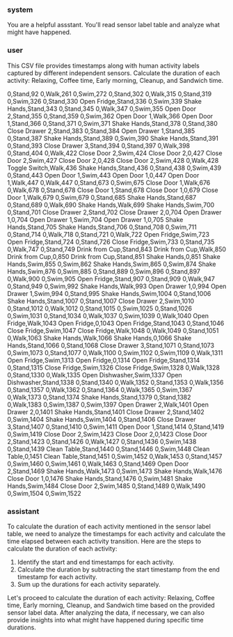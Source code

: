 ### system
You are a helpful assstant. You'll read sensor label table and analyze what might have happened.
### user

This CSV file provides timestamps along with human activity labels captured by different independent sensors.
Calculate the duration of each activity: Relaxing, Coffee time, Early morning, Cleanup, and Sandwich time.
    
0,Stand,92
0,Walk,261
0,Swim,272
0,Stand,302
0,Walk,315
0,Stand,319
0,Swim,326
0,Stand,330
Open Fridge,Stand,336
0,Swim,339
Shake Hands,Stand,343
0,Stand,345
0,Walk,347
0,Swim,355
Open Door 2,Stand,355
0,Stand,359
0,Swim,362
Open Door 1,Walk,366
Open Door 1,Stand,366
0,Stand,371
0,Swim,371
Shake Hands,Stand,378
0,Stand,380
Close Drawer 2,Stand,383
0,Stand,384
Open Drawer 1,Stand,385
0,Stand,387
Shake Hands,Stand,389
0,Swim,390
Shake Hands,Stand,391
0,Stand,393
Close Drawer 3,Stand,394
0,Stand,397
0,Walk,398
0,Stand,404
0,Walk,422
Close Door 2,Swim,424
Close Door 2,0,427
Close Door 2,Swim,427
Close Door 2,0,428
Close Door 2,Swim,428
0,Walk,428
Toggle Switch,Walk,436
Shake Hands,Stand,436
0,Stand,438
0,Swim,439
0,Stand,443
Open Door 1,Swim,443
Open Door 1,0,447
Open Door 1,Walk,447
0,Walk,447
0,Stand,673
0,Swim,675
Close Door 1,Walk,676
0,Walk,678
0,Stand,678
Close Door 1,Stand,678
Close Door 1,0,679
Close Door 1,Walk,679
0,Swim,679
0,Stand,685
Shake Hands,Stand,687
0,Stand,689
0,Walk,690
Shake Hands,Walk,699
Shake Hands,Swim,700
0,Stand,701
Close Drawer 2,Stand,702
Close Drawer 2,0,704
Open Drawer 1,0,704
Open Drawer 1,Swim,704
Open Drawer 1,0,705
Shake Hands,Stand,705
Shake Hands,Stand,706
0,Stand,708
0,Swim,711
0,Stand,714
0,Walk,718
0,Stand,721
0,Walk,722
Open Fridge,Swim,723
Open Fridge,Stand,724
0,Stand,726
Close Fridge,Swim,733
0,Stand,735
0,Walk,747
0,Stand,749
Drink from Cup,Stand,843
Drink from Cup,Walk,850
Drink from Cup,0,850
Drink from Cup,Stand,851
Shake Hands,0,851
Shake Hands,Swim,855
0,Swim,862
Shake Hands,Swim,865
0,Swim,874
Shake Hands,Swim,876
0,Swim,885
0,Stand,889
0,Swim,896
0,Stand,897
0,Walk,900
0,Swim,905
Open Fridge,Stand,907
0,Stand,909
0,Walk,947
0,Stand,949
0,Swim,992
Shake Hands,Walk,993
Open Drawer 1,0,994
Open Drawer 1,Swim,994
0,Stand,995
Shake Hands,Swim,1004
0,Stand,1006
Shake Hands,Stand,1007
0,Stand,1007
Close Drawer 2,Swim,1010
0,Stand,1012
0,Walk,1012
0,Stand,1015
0,Swim,1025
0,Stand,1026
0,Swim,1031
0,Stand,1034
0,Walk,1037
0,Swim,1039
0,Walk,1040
Open Fridge,Walk,1043
Open Fridge,0,1043
Open Fridge,Stand,1043
0,Stand,1046
Close Fridge,Swim,1047
Close Fridge,Walk,1048
0,Walk,1049
0,Stand,1051
0,Walk,1063
Shake Hands,Walk,1066
Shake Hands,0,1066
Shake Hands,Stand,1066
0,Stand,1068
Close Drawer 3,Stand,1071
0,Stand,1073
0,Swim,1073
0,Stand,1077
0,Walk,1100
0,Swim,1102
0,Swim,1109
0,Walk,1311
Open Fridge,Swim,1313
Open Fridge,0,1314
Open Fridge,Stand,1314
0,Stand,1315
Close Fridge,Swim,1326
Close Fridge,Swim,1328
0,Walk,1328
0,Stand,1330
0,Walk,1335
Open Dishwasher,Swim,1337
Open Dishwasher,Stand,1338
0,Stand,1340
0,Walk,1352
0,Stand,1353
0,Walk,1356
0,Stand,1357
0,Walk,1362
0,Stand,1364
0,Walk,1365
0,Swim,1367
0,Walk,1373
0,Stand,1374
Shake Hands,Stand,1379
0,Stand,1382
0,Walk,1383
0,Swim,1387
0,Swim,1397
Open Drawer 2,Walk,1401
Open Drawer 2,0,1401
Shake Hands,Stand,1401
Close Drawer 2,Stand,1402
0,Swim,1404
Shake Hands,Swim,1404
0,Stand,1406
Close Drawer 3,Stand,1407
0,Stand,1410
0,Swim,1411
Open Door 1,Stand,1414
0,Stand,1419
0,Swim,1419
Close Door 2,Swim,1423
Close Door 2,0,1423
Close Door 2,Stand,1423
0,Stand,1426
0,Walk,1427
0,Stand,1436
0,Swim,1438
0,Stand,1439
Clean Table,Stand,1440
0,Stand,1446
0,Swim,1448
Clean Table,0,1451
Clean Table,Stand,1451
0,Swim,1452
0,Walk,1453
0,Stand,1457
0,Swim,1460
0,Swim,1461
0,Walk,1463
0,Stand,1469
Open Door 2,Stand,1469
Shake Hands,Walk,1473
0,Swim,1473
Shake Hands,Walk,1476
Close Door 1,0,1476
Shake Hands,Stand,1476
0,Swim,1481
Shake Hands,Swim,1484
Close Door 2,Swim,1485
0,Stand,1489
0,Walk,1490
0,Swim,1504
0,Swim,1522

### assistant
To calculate the duration of each activity mentioned in the sensor label table, we need to analyze the timestamps for each activity and calculate the time elapsed between each activity transition. Here are the steps to calculate the duration of each activity:

1. Identify the start and end timestamps for each activity.
2. Calculate the duration by subtracting the start timestamp from the end timestamp for each activity.
3. Sum up the durations for each activity separately.

Let's proceed to calculate the duration of each activity: Relaxing, Coffee time, Early morning, Cleanup, and Sandwich time based on the provided sensor label data. After analyzing the data, if necessary, we can also provide insights into what might have happened during specific time durations.
